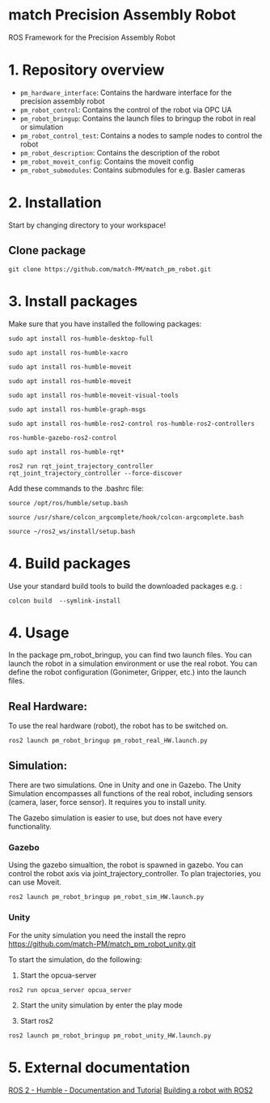 # match Precision Assembly Robot 
ROS Framework for the Precision Assembly Robot
# 1. Repository overview
* `pm_hardware_interface`: Contains the hardware interface for the precision assembly robot
* `pm_robot_control`: Contains the control of the robot via OPC UA
* `pm_robot_bringup`: Contains the launch files to bringup the robot in real or simulation
* `pm_robot_control_test`: Contains a nodes to sample nodes to control the robot
* `pm_robot_description`: Contains the description of the robot 
* `pm_robot_moveit_config`: Contains the moveit config 
* `pm_robot_submodules`: Contains submodules for e.g. Basler cameras


# 2. Installation 
Start by changing directory to your workspace!

## Clone package
```
git clone https://github.com/match-PM/match_pm_robot.git
```
# 3. Install packages
Make sure that you have installed the following packages:

```
sudo apt install ros-humble-desktop-full
```
```
sudo apt install ros-humble-xacro
```
```
sudo apt install ros-humble-moveit
```
```
sudo apt install ros-humble-moveit
```
```
sudo apt install ros-humble-moveit-visual-tools
```
```
sudo apt install ros-humble-graph-msgs
```
```
sudo apt install ros-humble-ros2-control ros-humble-ros2-controllers
```
```
ros-humble-gazebo-ros2-control
```
```
sudo apt install ros-humble-rqt*
```
```
ros2 run rqt_joint_trajectory_controller rqt_joint_trajectory_controller --force-discover
```
Add these commands to the .bashrc file: 
```
source /opt/ros/humble/setup.bash
```
```
source /usr/share/colcon_argcomplete/hook/colcon-argcomplete.bash
```
```
source ~/ros2_ws/install/setup.bash
```

# 4. Build packages
Use your standard build tools to build the downloaded packages e.g. : 
```
colcon build  --symlink-install
```


# 4. Usage
In the package pm_robot_bringup, you can find two launch files. 
You can launch the robot in a simulation environment or use the real robot.
You can define the robot configuration (Gonimeter, Gripper, etc.) into the launch files. 

## Real Hardware:
To use the real hardware (robot), the robot has to be switched on.
```
ros2 launch pm_robot_bringup pm_robot_real_HW.launch.py 
```
## Simulation:
There are two simulations. One in Unity and one in Gazebo.
The Unity Simulation encompasses all functions of the real robot, including sensors (camera, laser, force sensor). It requires you to install unity.

The Gazebo simulation is easier to use, but does not have every functionality.

### Gazebo
Using the gazebo simualtion, the robot is spawned in gazebo. You can control the robot axis via joint_trajectory_controller. To plan trajectories, you can use Moveit. 
```
ros2 launch pm_robot_bringup pm_robot_sim_HW.launch.py 
```

### Unity
For the unity simulation you need the install the repro https://github.com/match-PM/match_pm_robot_unity.git

To start the simulation, do the following:

1. Start the opcua-server
```
ros2 run opcua_server opcua_server
```

2. Start the unity simulation by enter the play mode

3. Start ros2
```
ros2 launch pm_robot_bringup pm_robot_unity_HW.launch.py 
```

# 5. External documentation
[ROS 2 - Humble - Documentation and Tutorial](https://docs.ros.org/en/humble/Tutorials/Beginner-Client-Libraries/Colcon-Tutorial.html)
[Building a robot with ROS2](https://www.youtube.com/@ArticulatedRobotics/playlists)


